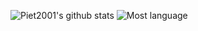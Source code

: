![Piet2001's github stats](https://github-readme-stats.vercel.app/api?username=Piet2001&count_private=true&show_icons=true)
![Most language](https://github-readme-stats-anuraghazra1.vercel.app/api/top-langs/?username=piet2001&langs_count=30&layout=compact)
